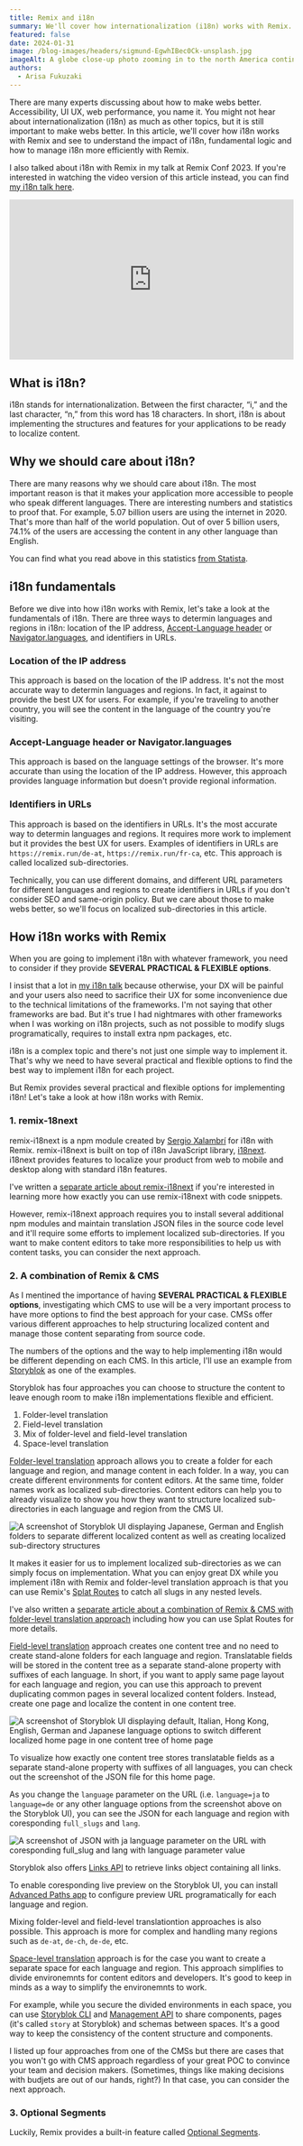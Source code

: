 ```yaml
---
title: Remix and i18n
summary: We'll cover how internationalization (i18n) works with Remix. Together, we'll see to understand the impact of i18n, fundamental logic and how to manage i18n more efficiently with Remix.
featured: false
date: 2024-01-31
image: /blog-images/headers/sigmund-EgwhIBec0Ck-unsplash.jpg
imageAlt: A globe close-up photo zooming in to the north America continent.
authors:
  - Arisa Fukuzaki
---
```


There are many experts discussing about how to make webs better. Accessibility, UI UX, web performance, you name it. You might not hear about internationalization (i18n) as much as other topics, but it is still important to make webs better. In this article, we'll cover how i18n works with Remix and see to understand the impact of i18n, fundamental logic and how to manage i18n more efficiently with Remix.

I also talked about i18n with Remix in my talk at Remix Conf 2023. If you're interested in watching the video version of this article instead, you can find [my i18n talk here][remixconf-arisa].

<iframe style="width:100%;aspect-ratio:16/9;" src="https://www.youtube.com/embed/IAMKH8oOLes?si=RVXWYiStu-DQZbS8" title="YouTube video player" frameborder="0" allow="accelerometer; autoplay; clipboard-write; encrypted-media; gyroscope; picture-in-picture" allowfullscreen></iframe>

## What is i18n?

i18n stands for internationalization. Between the first character, “i,” and the last character, “n,” from this word has 18 characters. In short, i18n is about implementing the structures and features for your applications to be ready to localize content.

## Why we should care about i18n?

There are many reasons why we should care about i18n. The most important reason is that it makes your application more accessible to people who speak different languages. There are interesting numbers and statistics to proof that. For example, 5.07 billion users are using the internet in 2020. That's more than half of the world population. Out of over 5 billion users, 74.1% of the users are accessing the content in any other language than English.

You can find what you read above in this statistics [from Statista][lang-statistics-on-the-internet].

## i18n fundamentals

Before we dive into how i18n works with Remix, let's take a look at the fundamentals of i18n. There are three ways to determin languages and regions in i18n: location of the IP address, [Accept-Language header][accept-lang-mdn] or [Navigator.languages][navigator-langs-mdn], and identifiers in URLs.

### Location of the IP address

This approach is based on the location of the IP address. It's not the most accurate way to determin languages and regions. In fact, it against to provide the best UX for users. For example, if you're traveling to another country, you will see the content in the language of the country you're visiting.

### Accept-Language header or Navigator.languages

This approach is based on the language settings of the browser. It's more accurate than using the location of the IP address. However, this approach provides language information but doesn't provide regional information.

### Identifiers in URLs

This approach is based on the identifiers in URLs. It's the most accurate way to determin languages and regions. It requires more work to implement but it provides the best UX for users. Examples of identifiers in URLs are `https://remix.run/de-at`, `https://remix.run/fr-ca`, etc. This approach is called localized sub-directories.

Technically, you can use different domains, and different URL parameters for different languages and regions to create identifiers in URLs if you don't consider SEO and same-origin policy. But we care about those to make webs better, so we'll focus on localized sub-directories in this article.

## How i18n works with Remix

When you are going to implement i18n with whatever framework, you need to consider if they provide **SEVERAL PRACTICAL & FLEXIBLE options**.

I insist that a lot in [my i18n talk][remixconf-arisa] because otherwise, your DX will be painful and your users also need to sacrifice their UX for some inconvenience due to the technical limitations of the frameworks. I'm not saying that other frameworks are bad. But it's true I had nightmares with other frameworks when I was working on i18n projects, such as not possible to modify slugs programatically, requires to install extra npm packages, etc.

i18n is a complex topic and there's not just one simple way to implement it. That's why we need to have several practical and flexible options to find the best way to implement i18n for each project.

But Remix provides several practical and flexible options for implementing i18n! Let's take a look at how i18n works with Remix.

### 1. remix-18next

remix-i18next is a npm module created by [Sergio Xalambrí][sergio-github] for i18n with Remix. remix-i18next is built on top of i18n JavaScript library, [i18next][i18next]. i18next provides features to localize your product from web to mobile and desktop along with standard i18n features.

I've written a [separate article about remix-i18next][smashing-i18n-article-remix-i18next] if you're interested in learning more how exactly you can use remix-i18next with code snippets.

However, remix-i18next approach requires you to install several additional npm modules and maintain translation JSON files in the source code level and it'll require some efforts to implement localized sub-directories. If you want to make content editors to take more responsibilities to help us with content tasks, you can consider the next approach.

### 2. A combination of Remix & CMS

As I mentined the importance of having **SEVERAL PRACTICAL & FLEXIBLE options**, investigating which CMS to use will be a very important process to have more options to find the best approach for your case. CMSs offer various different approaches to help structuring localized content and manage those content separating from source code.

The numbers of the options and the way to help implementing i18n would be different depending on each CMS. In this article, I'll use an example from [Storyblok](https://www.storyblok.com/) as one of the examples.

Storyblok has four approaches you can choose to structure the content to leave enough room to make i18n implementations flexible and efficient.

1. Folder-level translation
2. Field-level translation
3. Mix of folder-level and field-level translation
4. Space-level translation

[Folder-level translation][folder-level-docs] approach allows you to create a folder for each language and region, and manage content in each folder. In a way, you can create different environments for content editors. At the same time, folder names work as localized sub-directories. Content editors can help you to already visualize to show you how they want to structure localized sub-directories in each language and region from the CMS UI.

![A screenshot of Storyblok UI displaying Japanese, German and English folders to separate different localized content as well as creating localized sub-directory structures][img-folder-level]

It makes it easier for us to implement localized sub-directories as we can simply focus on implementation.
What you can enjoy great DX while you implement i18n with Remix and folder-level translation approach is that you can use Remix's [Splat Routes][splat-routes] to catch all slugs in any nested levels.

I've also written a [separate article about a combination of Remix & CMS with folder-level translation approach][smashing-i18n-article-remix-storyblok] including how you can use Splat Routes for more details.

[Field-level translation][field-level-docs] approach creates one content tree and no need to create stand-alone folders for each language and region. Translatable fields will be stored in the content tree as a separate stand-alone property with suffixes of each language. In short, if you want to apply same page layout for each language and region, you can use this approach to prevent duplicating common pages in several localized content folders. Instead, create one page and localize the content in one content tree.

![A screenshot of Storyblok UI displaying default, Italian, Hong Kong, English, German and Japanese language options to switch different localized home page in one content tree of home page][img-field-level]

To visualize how exactly one content tree stores translatable fields as a separate stand-alone property with suffixes of all languages, you can check out the screenshot of the JSON file for this home page.

As you change the `language` parameter on the URL (i.e. `language=ja` to `language=de` or any other language options from the screenshot above on the Storyblok UI), you can see the JSON for each language and region with coresponding `full_slugs` and `lang`.

![A screenshot of JSON with ja language parameter on the URL with coresponding full_slug and lang with language parameter value][img-JSON-ja]

Storyblok also offers [Links API][links-api-docs] to retrieve links object containing all links.

To enable coresponding live preview on the Storyblok UI, you can install [Advanced Paths app][advanced-paths-app-docs] to configure preview URL programatically for each language and region.

Mixing folder-level and field-level translationtion approaches is also possible. This approach is more for complex and handling many regions such as `de-at`, `de-ch`, `de-de`, etc.

[Space-level translation][space-level-docs] approach is for the case you want to create a separate space for each language and region. This approach simplifies to divide environemnts for content editors and developers. It's good to keep in minds as a way to simplify the environemnts to work.

For example, while you secure the divided environments in each space, you can use [Storyblok CLI][storyblok-cli] and [Management API][mapi-docs] to share components, pages (it's called `story` at Storyblok) and schemas between spaces. It's a good way to keep the consistency of the content structure and components.

I listed up four approaches from one of the CMSs but there are cases that you won't go with CMS approach regardless of your great POC to convince your team and decision makers. (Sometimes, things like making decisions with budjets are out of our hands, right?) In that case, you can consider the next approach.

### 3. Optional Segments

Luckily, Remix provides a built-in feature called [Optional Segments][optional-segments-docs].

[remixconf-arisa]: https://youtu.be/IAMKH8oOLes?si=MxV0A8vaRnBDNh0X
[lang-statistics-on-the-internet]: https://www.statista.com/statistics/262946/most-common-languages-on-the-internet/
[accept-lang-mdn]: https://developer.mozilla.org/en-US/docs/Web/HTTP/Headers/Accept-Language
[navigator-langs-mdn]: https://developer.mozilla.org/en-US/docs/Web/API/Navigator/languages
[sergio-github]: https://github.com/sergiodxa
[i18next]: https://www.i18next.com/
[smashing-i18n-article-remix-i18next]: https://www.smashingmagazine.com/2023/02/internationalization-i18n-right-remix-headless-cms-storyblok/#remix-i18next
[smashing-i18n-article-remix-storyblok]: https://www.smashingmagazine.com/2023/02/internationalization-i18n-right-remix-headless-cms-storyblok/#a-combination-of-remix-and-cms
[folder-level-docs]: https://www.storyblok.com/docs/guide/in-depth/internationalization#folder-level-translation
[img-folder-level]: /blog-images/posts/remix-i18n/folder-level.png
[splat-routes]: https://remix.run/docs/en/main/file-conventions/routes#splat-routes
[field-level-docs]: https://www.storyblok.com/docs/guide/in-depth/internationalization#field-level-translation
[img-field-level]: /blog-images/posts/remix-i18n/field-level.png
[img-JSON-ja]: /blog-images/posts/remix-i18n/JSON-ja.png
[links-api-docs]: https://www.storyblok.com/docs/api/content-delivery/v2#core-resources/links/links
[advanced-paths-app-docs]: https://www.storyblok.com/apps/advanced-paths
[space-level-docs]: https://www.storyblok.com/docs/guide/in-depth/internationalization#space-level-translation
[storyblok-cli]: https://github.com/storyblok/storyblok-cli
[mapi-docs]: https://www.storyblok.com/docs/api/management
[optional-segments-docs]: https://remix.run/docs/en/main/file-conventions/routes#optional-segments